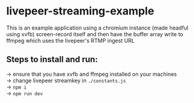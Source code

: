 # livepeer-streaming-example
This is an example application using a chromium instance (made headful using xvfb) screen-record itself and then have the buffer array write to ffmpeg which uses the livepeer's RTMP ingest URL 

## Steps to install and run:
-> ensure that you have xvfb and ffmpeg installed on your machines </br>
-> change livepeer streamkey in `./constants.js` </br>
-> `npm i` </br>
-> `npm run dev` </br>
